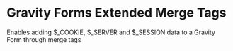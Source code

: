 Gravity Forms Extended Merge Tags
================================

Enables adding $_COOKIE, $_SERVER and $_SESSION data to a Gravity Form through merge tags
